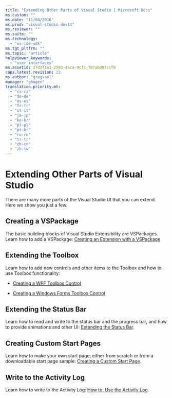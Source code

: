 ```yaml
---
title: "Extending Other Parts of Visual Studio | Microsoft Docs"
ms.custom: ""
ms.date: "11/04/2016"
ms.prod: "visual-studio-dev14"
ms.reviewer: ""
ms.suite: ""
ms.technology: 
  - "vs-ide-sdk"
ms.tgt_pltfrm: ""
ms.topic: "article"
helpviewer_keywords: 
  - "user interfaces"
ms.assetid: 27d2f1e1-2503-4aca-9cfc-707abd07ccf0
caps.latest.revision: 22
ms.author: "gregvanl"
manager: "ghogen"
translation.priority.mt: 
  - "cs-cz"
  - "de-de"
  - "es-es"
  - "fr-fr"
  - "it-it"
  - "ja-jp"
  - "ko-kr"
  - "pl-pl"
  - "pt-br"
  - "ru-ru"
  - "tr-tr"
  - "zh-cn"
  - "zh-tw"
---
```

# Extending Other Parts of Visual Studio
There are many more parts of the Visual Studio UI that you can extend. Here we show you just a few.  
  
## Creating a VSPackage  
 The basic building blocks of Visual Studio Extensibility are VSPackages.  Learn how to add a VSPackage: [Creating an Extension with a VSPackage](../extensibility/creating-an-extension-with-a-vspackage.md)  
  
## Extending the Toolbox  
 Learn how to add new controls and other items to the Toolbox and how to use Toolbox functionality:  
  
-   [Creating a WPF Toolbox Control](../extensibility/creating-a-wpf-toolbox-control.md)  
  
-   [Creating a Windows Forms Toolbox Control](../extensibility/creating-a-windows-forms-toolbox-control.md)  
  
## Extending the Status Bar  
 Learn how to read and write to the status bar and the progress bar, and how to provide animations and other UI: [Extending the Status Bar](../extensibility/extending-the-status-bar.md).  
  
## Creating Custom Start Pages  
 Learn how to make your own start page, either from scratch or from a downloadable start page sample: [Creating a Custom Start Page](../extensibility/creating-a-custom-start-page.md).  
  
## Write to the Activity Log  
 Learn how to write to the Activity Log: [How to: Use the Activity Log](../extensibility/how-to-use-the-activity-log.md).